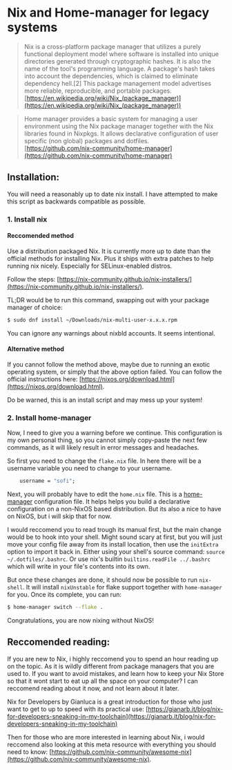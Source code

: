 # Nix and Home-manager for legacy systems

> Nix is a cross-platform package manager that utilizes a purely functional deployment model where software is installed into unique directories generated through cryptographic hashes. It is also the name of the tool's programming language. A package's hash takes into account the dependencies, which is claimed to eliminate dependency hell.[2] This package management model advertises more reliable, reproducible, and portable packages.  
[https://en.wikipedia.org/wiki/Nix_(package_manager)](https://en.wikipedia.org/wiki/Nix_(package_manager))

> Home manager provides a basic system for managing a user environment using the Nix package manager together with the Nix libraries found in Nixpkgs. It allows declarative configuration of user specific (non global) packages and dotfiles.  
[https://github.com/nix-community/home-manager](https://github.com/nix-community/home-manager)

## Installation:

You will need a reasonably up to date nix install. I have attempted to make
this script as backwards compatible as possible.

### 1. Install nix

#### Reccomended method

Use a distribution packaged Nix. It is currently more up to date than
the official methods for installing Nix. Plus it ships with extra patches to help 
running nix nicely. Especially for SELinux-enabled distros.

Follow the steps:
[https://nix-community.github.io/nix-installers/](https://nix-community.github.io/nix-installers/).

TL;DR would be to run this command, swapping out with your package manager
of choice:

```bash
$ sudo dnf install ~/Downloads/nix-multi-user-x.x.x.rpm
```

You can ignore any warnings about nixbld accounts. It seems intentional.

#### Alternative method

If you cannot follow the method above, maybe due to running an exotic
operating system, or simply that the above option failed. You can follow the
official instructions here:
[https://nixos.org/download.html](https://nixos.org/download.html).

Do be warned, this is an install script and may mess up your system!

### 2. Install home-manager 

Now, I need to give you a warning before we continue. This configuration is
my own personal thing, so you cannot simply copy-paste the next few
commands, as it will likely result in error messages and headaches.

So first you need to change the `flake.nix` file. In here there will be a
username variable you need to change to your username.

```nix
    username = "sofi";
```

Next, you will probably have to edit the `home.nix` file. This is a
[home-manager](https://github.com/nix-community/home-manager) configuration
file. It helps helps you build a declarative configuration on a non-NixOS
based distribution. But its also a nice to have on NixOS, but i will skip
that for now.

I would reccomend you to read trough its manual first,
but the main change would be to hook into your shell. Might sound scary at 
first, but you will just move your config file away from its install location,
then use the `initExtra` option to import it back in. Either using 
your shell's source command: `source ~/.dotfiles/.bashrc`. Or use
nix's builtin `builtins.readFile ../.bashrc` which will write in your file's
contents into its own.

But once these changes are done, it should now be possible to run `nix-shell`.
It will install `nixUnstable` for flake support together with `home-manager`
for you. Once its complete, you can run:

```bash
$ home-manager switch --flake .
```

Congratulations, you are now nixing without NixOS!

## Reccomended reading:

If you are new to Nix, i highly reccomend you to spend an hour reading up on
the topic. As it is wildly different from package managers that you are used
to. If you want to avoid mistakes, and learn how to keep your Nix Store so that
it wont start to eat up all the space on your computer? I can reccomend reading
about it now, and not learn about it later.

Nix for Developers by Gianluca is a great introduction for those who just
want to get to up to speed with its practical use:
[https://gianarb.it/blog/nix-for-developers-sneaking-in-my-toolchain](https://gianarb.it/blog/nix-for-developers-sneaking-in-my-toolchain)

Then for those who are more interested in learning about Nix, i would reccomend 
also looking at this meta resource with everything you should need to know:
[https://github.com/nix-community/awesome-nix](https://github.com/nix-community/awesome-nix).
